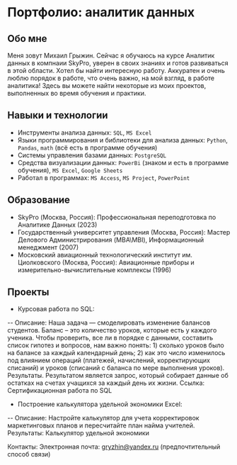 # Портфолио: аналитик данных

## Обо мне 
Меня зовут Михаил Грыжин. Cейчас я обучаюсь на курсе Аналитик данных в компнаии SkyPro, уверен в своих знаниях и готов развиваться в этой области.
Хотел бы найти интересную работу. Аккуратен и очень люблю порядок в работе, что очень важно, на мой взгляд, в работе аналитика!
Здесь вы можете найти некоторые из моих проектов, выполненных во время обучения и практики.

## Навыки и технологии
- Инструменты анализа данных: ``SQL``, ``MS Excel`` 
- Языки программирования и библиотеки для анализа данных: ``Python``, ``Pandas``, ``math`` (всё есть в программе обучения)
- Системы управления базами данных: ``PostgreSQL``
- Средства визуализации данных: ``PowerBi`` (знаком и есть в программе обучения), ``MS Excel``, ``Google Sheets``
- Работал в программах: ``MS Access``, ``MS Project``, ``PowerPoint``

## Образование
- SkyPro (Москва, Россия): Профессиональная переподготовка по Аналитике Данных (2023)
- Государственный университет управления (Москва, Россия): Мастер Делового Администрирования (MBA\MBI), Информационный менеджмент (2007)
- Московский авиационный технологический институт им. Циолковского (Москва, Россия): Авиационные приборы и измерительно-вычислительные комплексы (1996)

## Проекты
- Курсовая работа по SQL:

-- Описание: Наша задача — смоделировать изменение балансов студентов. Баланс – это количество уроков, которые есть у каждого ученика. Чтобы проверить, все ли в порядке с данными, составить список гипотез и вопросов, нам важно понять: 1) сколько уроков было на балансе за каждый календарный день; 2) как это число изменилось под влиянием операций (платежей, начислений, корректирующих списаний) и уроков (списаний с баланса по мере выполнения уроков).
Результаты. Результатом является запрос, который собирает данные об остатках на счетах учащихся за каждый день их жизни.
Ссылка: Сертификационная работа по SQL

- Построение калькулятора удельной экономики Excel:

-- Описание: Настройте калькулятор для учета корректировок маркетинговых планов и пересчитайте план найма учителей.
Результаты: Калькулятор удельной экономики

Контакты:
Электронная почта: gryzhin@yandex.ru (предпочтительный способ связи)
